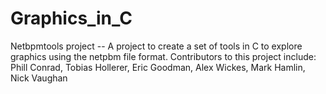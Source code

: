# Graphics_in_C

Netbpmtools project -- A project to create a set of tools in C to explore graphics using the netpbm file format.
Contributors to this project include:
Phill Conrad, Tobias Hollerer, Eric Goodman, Alex Wickes, Mark Hamlin, Nick Vaughan
